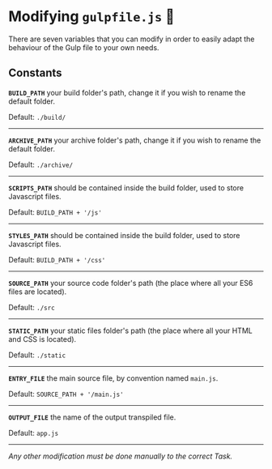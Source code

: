 # Modifying `gulpfile.js` :raised_hands:

There are seven variables that you can modify in order to easily adapt the behaviour
of the Gulp file to your own needs.

## Constants

**`BUILD_PATH`** your build folder's path, change it if you wish to rename the default folder. 

Default: `./build/`

***

**`ARCHIVE_PATH`** your archive folder's path, change it if you wish to rename the default folder.

Default: `./archive/`

***

**`SCRIPTS_PATH`** should be contained inside the build folder, used to store Javascript files. 

Default: `BUILD_PATH + '/js'`

***

**`STYLES_PATH`** should be contained inside the build folder, used to store Javascript files.

Default: `BUILD_PATH + '/css'`

***

**`SOURCE_PATH`** your source code folder's path (the place where all your ES6 files are located). 

Default: `./src`

***

**`STATIC_PATH`** your static files folder's path (the place where all your HTML and CSS is located). 

Default: `./static`

***

**`ENTRY_FILE`** the main source file, by convention named `main.js`.

Default: `SOURCE_PATH + '/main.js'`

***

**`OUTPUT_FILE`** the name of the output transpiled file. 

Default: `app.js`

***

*Any other modification must be done manually to the correct Task.*